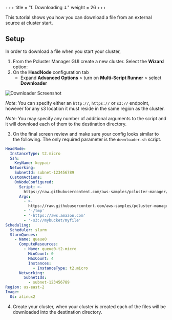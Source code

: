 
+++
title = "f. Downloading ⇓"
weight = 26
+++

This tutorial shows you how you can download a file from an external source at cluster start.

## Setup

In order to download a file when you start your cluster,

1. From the Pcluster Manager GUI create a new cluster. Select the **Wizard** option:
2. On the **HeadNode** configuration tab
    + Expand **Advanced Options** > turn on **Multi-Script Runner** > select **Downloader**

![Downloader Screenshot](06-downloading/downloader.png)

*Note*: You can specify either an `http://`, `https://` or `s3://` endpoint, however for any s3 location it must reside in the same region as the cluster.

*Note*: You may specify any number of additional arguments to the script and it will download each of them to the destination directory.


3. On the final screen review and make sure your config looks similar to the following. The only required parameter is the `downloader.sh` script.

```yaml
HeadNode:
  InstanceType: t2.micro
  Ssh:
    KeyName: keypair
  Networking:
    SubnetId: subnet-123456789
  CustomActions:
    OnNodeConfigured:
      Script: >-
        https://raw.githubusercontent.com/aws-samples/pcluster-manager/main/resources/scripts/multi-runner.py
      Args:
        - >-
          https://raw.githubusercontent.com/aws-samples/pcluster-manager/main/resources/scripts/downloader.sh
        - '-/tmp'
        - '-https://aws.amazon.com'
        - '-s3://mybucket/myfile'
Scheduling:
  Scheduler: slurm
  SlurmQueues:
    - Name: queue0
      ComputeResources:
        - Name: queue0-t2-micro
          MinCount: 0
          MaxCount: 4
          Instances:
            - InstanceType: t2.micro
      Networking:
        SubnetIds:
          - subnet-123456789
Region: us-east-2
Image:
  Os: alinux2
```

4. Create your cluster, when your cluster is created each of the files will be downloaded into the destination directory.
